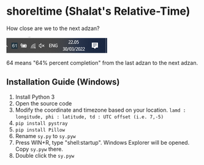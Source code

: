 # shoreltime (Shalat's Relative-Time)
How close are we to the next adzan?

![alt text](https://github.com/altilunium/shoreltime/blob/main/demo.png?raw=true "Logo Title Text 1")

64 means "64% percent completion" from the last adzan to the next adzan. 

## Installation Guide (Windows)
1. Install Python 3
2. Open the source code
3. Modify the coordinate and timezone based on your location.  `lamd : longitude, phi : latitude, td : UTC offset (i.e. 7,-5)` 
5. `pip install pystray`
6. `pip install Pillow`
7. Rename `sy.py` to `sy.pyw`
8. Press WIN+R, type "shell:startup". Windows Explorer will be opened. Copy `sy.pyw` there.
9. Double click the `sy.pyw`
